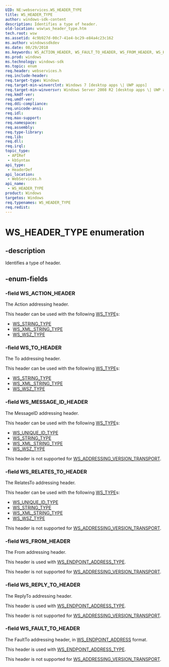 ```yaml
---
UID: NE:webservices.WS_HEADER_TYPE
title: WS_HEADER_TYPE
author: windows-sdk-content
description: Identifies a type of header.
old-location: wsw\ws_header_type.htm
tech.root: wsw
ms.assetid: 4c9b927d-00c7-41e4-bc29-e84a4c23c162
ms.author: windowssdkdev
ms.date: 08/29/2018
ms.keywords: WS_ACTION_HEADER, WS_FAULT_TO_HEADER, WS_FROM_HEADER, WS_HEADER_TYPE, WS_HEADER_TYPE enumeration [Web Services for Windows], WS_MESSAGE_ID_HEADER, WS_RELATES_TO_HEADER, WS_REPLY_TO_HEADER, WS_TO_HEADER, webservices/WS_ACTION_HEADER, webservices/WS_FAULT_TO_HEADER, webservices/WS_FROM_HEADER, webservices/WS_HEADER_TYPE, webservices/WS_MESSAGE_ID_HEADER, webservices/WS_RELATES_TO_HEADER, webservices/WS_REPLY_TO_HEADER, webservices/WS_TO_HEADER, wsw.ws_header_type
ms.prod: windows
ms.technology: windows-sdk
ms.topic: enum
req.header: webservices.h
req.include-header: 
req.target-type: Windows
req.target-min-winverclnt: Windows 7 [desktop apps \| UWP apps]
req.target-min-winversvr: Windows Server 2008 R2 [desktop apps \| UWP apps]
req.kmdf-ver: 
req.umdf-ver: 
req.ddi-compliance: 
req.unicode-ansi: 
req.idl: 
req.max-support: 
req.namespace: 
req.assembly: 
req.type-library: 
req.lib: 
req.dll: 
req.irql: 
topic_type:
 - APIRef
 - kbSyntax
api_type:
 - HeaderDef
api_location:
 - WebServices.h
api_name:
 - WS_HEADER_TYPE
product: Windows
targetos: Windows
req.typenames: WS_HEADER_TYPE
req.redist: 
---
```


# WS_HEADER_TYPE enumeration


## -description


Identifies a type of header.
            


## -enum-fields




### -field WS_ACTION_HEADER

The Action addressing header.
                

This header can be used with the following <a href="https://msdn.microsoft.com/eb3732fd-1197-4e1c-b5b5-9a34aaa0951e">WS_TYPE</a>s:
                    <ul>
<li>
<a href="https://msdn.microsoft.com/eb3732fd-1197-4e1c-b5b5-9a34aaa0951e">WS_STRING_TYPE</a>
</li>
<li>
<a href="https://msdn.microsoft.com/eb3732fd-1197-4e1c-b5b5-9a34aaa0951e">WS_XML_STRING_TYPE</a>
</li>
<li>
<a href="https://msdn.microsoft.com/eb3732fd-1197-4e1c-b5b5-9a34aaa0951e">WS_WSZ_TYPE</a>
</li>
</ul>



### -field WS_TO_HEADER

The To addressing header.
                

This header can be used with the following <a href="https://msdn.microsoft.com/eb3732fd-1197-4e1c-b5b5-9a34aaa0951e">WS_TYPE</a>s:
                    <ul>
<li>
<a href="https://msdn.microsoft.com/eb3732fd-1197-4e1c-b5b5-9a34aaa0951e">WS_STRING_TYPE</a>
</li>
<li>
<a href="https://msdn.microsoft.com/eb3732fd-1197-4e1c-b5b5-9a34aaa0951e">WS_XML_STRING_TYPE</a>
</li>
<li>
<a href="https://msdn.microsoft.com/eb3732fd-1197-4e1c-b5b5-9a34aaa0951e">WS_WSZ_TYPE</a>
</li>
</ul>



### -field WS_MESSAGE_ID_HEADER

The MessageID addressing header.
                

This header can be used with the following <a href="https://msdn.microsoft.com/eb3732fd-1197-4e1c-b5b5-9a34aaa0951e">WS_TYPE</a>s:
                    <ul>
<li>
<a href="https://msdn.microsoft.com/eb3732fd-1197-4e1c-b5b5-9a34aaa0951e">WS_UNIQUE_ID_TYPE</a>
</li>
<li>
<a href="https://msdn.microsoft.com/eb3732fd-1197-4e1c-b5b5-9a34aaa0951e">WS_STRING_TYPE</a>
</li>
<li>
<a href="https://msdn.microsoft.com/eb3732fd-1197-4e1c-b5b5-9a34aaa0951e">WS_XML_STRING_TYPE</a>
</li>
<li>
<a href="https://msdn.microsoft.com/eb3732fd-1197-4e1c-b5b5-9a34aaa0951e">WS_WSZ_TYPE</a>
</li>
</ul>


This header is not supported for <a href="https://msdn.microsoft.com/87f60067-109c-456c-b060-33ab840872e0">WS_ADDRESSING_VERSION_TRANSPORT</a>.
                


### -field WS_RELATES_TO_HEADER

The RelatesTo addressing header.
                

This header can be used with the following <a href="https://msdn.microsoft.com/eb3732fd-1197-4e1c-b5b5-9a34aaa0951e">WS_TYPE</a>s:
                    <ul>
<li>
<a href="https://msdn.microsoft.com/eb3732fd-1197-4e1c-b5b5-9a34aaa0951e">WS_UNIQUE_ID_TYPE</a>
</li>
<li>
<a href="https://msdn.microsoft.com/eb3732fd-1197-4e1c-b5b5-9a34aaa0951e">WS_STRING_TYPE</a>
</li>
<li>
<a href="https://msdn.microsoft.com/eb3732fd-1197-4e1c-b5b5-9a34aaa0951e">WS_XML_STRING_TYPE</a>
</li>
<li>
<a href="https://msdn.microsoft.com/eb3732fd-1197-4e1c-b5b5-9a34aaa0951e">WS_WSZ_TYPE</a>
</li>
</ul>


This header is not supported for <a href="https://msdn.microsoft.com/87f60067-109c-456c-b060-33ab840872e0">WS_ADDRESSING_VERSION_TRANSPORT</a>.
                


### -field WS_FROM_HEADER

The From addressing header.
                

This header is used with <a href="https://msdn.microsoft.com/eb3732fd-1197-4e1c-b5b5-9a34aaa0951e">WS_ENDPOINT_ADDRESS_TYPE</a>.
                

This header is not supported for <a href="https://msdn.microsoft.com/87f60067-109c-456c-b060-33ab840872e0">WS_ADDRESSING_VERSION_TRANSPORT</a>.
                


### -field WS_REPLY_TO_HEADER

The ReplyTo addressing header.
                

This header is used with <a href="https://msdn.microsoft.com/eb3732fd-1197-4e1c-b5b5-9a34aaa0951e">WS_ENDPOINT_ADDRESS_TYPE</a>.
                

This header is not supported for <a href="https://msdn.microsoft.com/87f60067-109c-456c-b060-33ab840872e0">WS_ADDRESSING_VERSION_TRANSPORT</a>.
                


### -field WS_FAULT_TO_HEADER

The FaultTo addressing header, in <a href="https://msdn.microsoft.com/4e9b5f3e-849f-46aa-a94a-3cd6ae16275f">WS_ENDPOINT_ADDRESS</a> format.
                

This header is used with <a href="https://msdn.microsoft.com/eb3732fd-1197-4e1c-b5b5-9a34aaa0951e">WS_ENDPOINT_ADDRESS_TYPE</a>.
                

This header is not supported for <a href="https://msdn.microsoft.com/87f60067-109c-456c-b060-33ab840872e0">WS_ADDRESSING_VERSION_TRANSPORT</a>.
                

